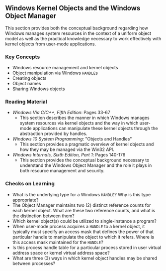 ## Windows Kernel Objects and the Windows Object Manager

This section provides both the conceptual background regarding how Windows manages system resources in the context of a uniform object model as well as the practical knowledge necessary to work effectively with kernel objects from user-mode applications.

### Key Concepts

- Windows resource management and kernel objects
- Object manipulation via Windows `HANDLE`s
- Creating objects
- Object names
- Sharing Windows objects

### Reading Material

- _Windows Via C/C++, Fifth Edition_: Pages 33-67
    - This section describes the manner in which Windows manages system resources via kernel objects and the way in which user-mode applications can manipulate these kernel objects through the abstraction provided by handles. 
- _Windows 10 System Programming_: "Objects and Handles"
    - This section provides a pragmatic overview of kernel objects and how they may be managed via the Win32 API.
- _Windows Internals, Sixth Edition, Part 1_: Pages 140-176
    - This section provides the conceptual background necessary to understand the Windows Object Manager and the role it plays in both resource management and security. 

### Checks on Learning

- What is the underlying type for a Windows `HANDLE`? Why is this type appropriate?
- The Object Manager maintains two (2) distinct reference counts for each kernel object. What are these two reference counts, and what is the distinction between them?
- Which kernel object(s) could be utilized to single-instance a program?
- When user-mode process acquires a `HANDLE` to a kernel object, it typically must specify an access mask that defines the power of that particular handle to manipulate the object to which it refers. Where is this access mask maintained for the `HANDLE`?
- Is this process handle table for a particular process stored in user virtual address space or kernel virtual address space?
- What are three (3) ways in which kernel object handles may be shared between processes?

